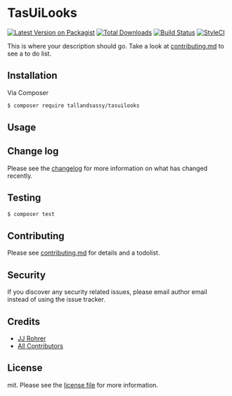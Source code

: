# TasUiLooks

[![Latest Version on Packagist][ico-version]][link-packagist]
[![Total Downloads][ico-downloads]][link-downloads]
[![Build Status][ico-travis]][link-travis]
[![StyleCI][ico-styleci]][link-styleci]

This is where your description should go. Take a look at [contributing.md](contributing.md) to see a to do list.

## Installation

Via Composer

``` bash
$ composer require tallandsassy/tasuilooks
```

## Usage

## Change log

Please see the [changelog](changelog.md) for more information on what has changed recently.

## Testing

``` bash
$ composer test
```

## Contributing

Please see [contributing.md](contributing.md) for details and a todolist.

## Security

If you discover any security related issues, please email author email instead of using the issue tracker.

## Credits

- [JJ Rohrer][link-author]
- [All Contributors][link-contributors]

## License

mit. Please see the [license file](license.md) for more information.

[ico-version]: https://img.shields.io/packagist/v/tallandsassy/tasuilooks.svg?style=flat-square
[ico-downloads]: https://img.shields.io/packagist/dt/tallandsassy/tasuilooks.svg?style=flat-square
[ico-travis]: https://img.shields.io/travis/tallandsassy/tasuilooks/master.svg?style=flat-square
[ico-styleci]: https://styleci.io/repos/12345678/shield

[link-packagist]: https://packagist.org/packages/tallandsassy/tasuilooks
[link-downloads]: https://packagist.org/packages/tallandsassy/tasuilooks
[link-travis]: https://travis-ci.org/tallandsassy/tasuilooks
[link-styleci]: https://styleci.io/repos/12345678
[link-author]: https://github.com/tallandsassy
[link-contributors]: ../../contributors
